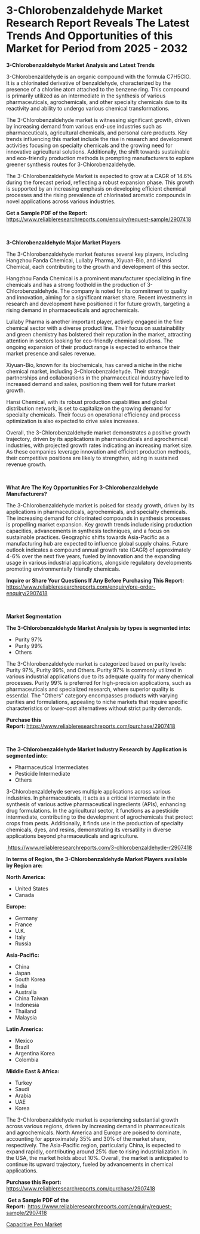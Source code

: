 <p><h1>3-Chlorobenzaldehyde Market Research Report Reveals The Latest Trends And Opportunities of this Market for Period from 2025 - 2032</h1></p><p><strong>3-Chlorobenzaldehyde Market Analysis and Latest Trends</strong></p>
<p><p>3-Chlorobenzaldehyde is an organic compound with the formula C7H5ClO. It is a chlorinated derivative of benzaldehyde, characterized by the presence of a chlorine atom attached to the benzene ring. This compound is primarily utilized as an intermediate in the synthesis of various pharmaceuticals, agrochemicals, and other specialty chemicals due to its reactivity and ability to undergo various chemical transformations.</p><p>The 3-Chlorobenzaldehyde market is witnessing significant growth, driven by increasing demand from various end-use industries such as pharmaceuticals, agricultural chemicals, and personal care products. Key trends influencing this market include the rise in research and development activities focusing on specialty chemicals and the growing need for innovative agricultural solutions. Additionally, the shift towards sustainable and eco-friendly production methods is prompting manufacturers to explore greener synthesis routes for 3-Chlorobenzaldehyde.</p><p>The 3-Chlorobenzaldehyde Market is expected to grow at a CAGR of 14.6% during the forecast period, reflecting a robust expansion phase. This growth is supported by an increasing emphasis on developing efficient chemical processes and the rising prevalence of chlorinated aromatic compounds in novel applications across various industries.</p></p>
<p><strong>Get a Sample PDF of the Report:&nbsp;</strong> <a href="https://www.reliableresearchreports.com/enquiry/request-sample/2907418?utm_campaign=2098&utm_medium=2&utm_source=Github&utm_content=ia&utm_term=12032025&utm_id=3-chlorobenzaldehyde">https://www.reliableresearchreports.com/enquiry/request-sample/2907418</a></p>
<p>&nbsp;</p>
<p><strong>3-Chlorobenzaldehyde Major Market Players</strong></p>
<p><p>The 3-Chlorobenzaldehyde market features several key players, including Hangzhou Fanda Chemical, Lullaby Pharma, Xiyuan-Bio, and Hansi Chemical, each contributing to the growth and development of this sector.</p><p>Hangzhou Fanda Chemical is a prominent manufacturer specializing in fine chemicals and has a strong foothold in the production of 3-Chlorobenzaldehyde. The company is noted for its commitment to quality and innovation, aiming for a significant market share. Recent investments in research and development have positioned it for future growth, targeting a rising demand in pharmaceuticals and agrochemicals.</p><p>Lullaby Pharma is another important player, actively engaged in the fine chemical sector with a diverse product line. Their focus on sustainability and green chemistry has bolstered their reputation in the market, attracting attention in sectors looking for eco-friendly chemical solutions. The ongoing expansion of their product range is expected to enhance their market presence and sales revenue.</p><p>Xiyuan-Bio, known for its biochemicals, has carved a niche in the niche chemical market, including 3-Chlorobenzaldehyde. Their strategic partnerships and collaborations in the pharmaceutical industry have led to increased demand and sales, positioning them well for future market growth.</p><p>Hansi Chemical, with its robust production capabilities and global distribution network, is set to capitalize on the growing demand for specialty chemicals. Their focus on operational efficiency and process optimization is also expected to drive sales increases.</p><p>Overall, the 3-Chlorobenzaldehyde market demonstrates a positive growth trajectory, driven by its applications in pharmaceuticals and agrochemical industries, with projected growth rates indicating an increasing market size. As these companies leverage innovation and efficient production methods, their competitive positions are likely to strengthen, aiding in sustained revenue growth.</p></p>
<p>&nbsp;</p>
<p><strong>What Are The Key Opportunities For 3-Chlorobenzaldehyde Manufacturers?</strong></p>
<p><p>The 3-Chlorobenzaldehyde market is poised for steady growth, driven by its applications in pharmaceuticals, agrochemicals, and specialty chemicals. The increasing demand for chlorinated compounds in synthesis processes is propelling market expansion. Key growth trends include rising production capacities, advancements in synthesis techniques, and a focus on sustainable practices. Geographic shifts towards Asia-Pacific as a manufacturing hub are expected to influence global supply chains. Future outlook indicates a compound annual growth rate (CAGR) of approximately 4-6% over the next five years, fueled by innovation and the expanding usage in various industrial applications, alongside regulatory developments promoting environmentally friendly chemicals.</p></p>
<p><strong>Inquire or Share Your Questions If Any Before Purchasing This Report:</strong> <a href="https://www.reliableresearchreports.com/enquiry/pre-order-enquiry/2907418?utm_campaign=2098&utm_medium=2&utm_source=Github&utm_content=ia&utm_term=12032025&utm_id=3-chlorobenzaldehyde">https://www.reliableresearchreports.com/enquiry/pre-order-enquiry/2907418</a></p>
<p>&nbsp;</p>
<p><strong>Market Segmentation</strong></p>
<p><strong>The 3-Chlorobenzaldehyde Market Analysis by types is segmented into:</strong></p>
<p><ul><li>Purity 97%</li><li>Purity 99%</li><li>Others</li></ul></p>
<p><p>The 3-Chlorobenzaldehyde market is categorized based on purity levels: Purity 97%, Purity 99%, and Others. Purity 97% is commonly utilized in various industrial applications due to its adequate quality for many chemical processes. Purity 99% is preferred for high-precision applications, such as pharmaceuticals and specialized research, where superior quality is essential. The "Others" category encompasses products with varying purities and formulations, appealing to niche markets that require specific characteristics or lower-cost alternatives without strict purity demands.</p></p>
<p><strong>Purchase this Report:&nbsp;</strong><a href="https://www.reliableresearchreports.com/purchase/2907418?utm_campaign=2098&utm_medium=2&utm_source=Github&utm_content=ia&utm_term=12032025&utm_id=3-chlorobenzaldehyde">https://www.reliableresearchreports.com/purchase/2907418</a></p>
<p>&nbsp;</p>
<p><strong>The 3-Chlorobenzaldehyde Market Industry Research by Application is segmented into:</strong></p>
<p><ul><li>Pharmaceutical Intermediates</li><li>Pesticide Intermediate</li><li>Others</li></ul></p>
<p><p>3-Chlorobenzaldehyde serves multiple applications across various industries. In pharmaceuticals, it acts as a critical intermediate in the synthesis of various active pharmaceutical ingredients (APIs), enhancing drug formulations. In the agricultural sector, it functions as a pesticide intermediate, contributing to the development of agrochemicals that protect crops from pests. Additionally, it finds use in the production of specialty chemicals, dyes, and resins, demonstrating its versatility in diverse applications beyond pharmaceuticals and agriculture.</p></p>
<p><a href="https://www.reliableresearchreports.com/3-chlorobenzaldehyde-r2907418?utm_campaign=2098&utm_medium=2&utm_source=Github&utm_content=ia&utm_term=12032025&utm_id=3-chlorobenzaldehyde">&nbsp;https://www.reliableresearchreports.com/3-chlorobenzaldehyde-r2907418</a></p>
<p><strong>In terms of Region, the 3-Chlorobenzaldehyde Market Players available by Region are:</strong></p>
<p>
    <p> <strong> North America: </strong>
        <ul>
            <li>United States</li>
            <li>Canada</li>
        </ul>
        </p> 
    <p> <strong> Europe: </strong>
        <ul>
            <li>Germany</li>
            <li>France</li>
            <li>U.K.</li>
            <li>Italy</li>
            <li>Russia</li>
        </ul>
        </p> 
    <p> <strong> Asia-Pacific: </strong>
        <ul>
            <li>China</li>
            <li>Japan</li>
            <li>South Korea</li>
            <li>India</li>
            <li>Australia</li>
            <li>China Taiwan</li>
            <li>Indonesia</li>
            <li>Thailand</li>
            <li>Malaysia</li>
        </ul>
        </p> 
    <p> <strong> Latin America: </strong>
        <ul>
            <li>Mexico</li>
            <li>Brazil</li>
            <li>Argentina Korea</li>
            <li>Colombia</li>
        </ul>
        </p> 
    <p> <strong> Middle East & Africa: </strong>
        <ul>
            <li>Turkey</li>
            <li>Saudi</li>
            <li>Arabia</li>
            <li>UAE</li>
            <li>Korea</li>
        </ul>
    </p>
    </p>
<p><p>The 3-Chlorobenzaldehyde market is experiencing substantial growth across various regions, driven by increasing demand in pharmaceuticals and agrochemicals. North America and Europe are poised to dominate, accounting for approximately 35% and 30% of the market share, respectively. The Asia-Pacific region, particularly China, is expected to expand rapidly, contributing around 25% due to rising industrialization. In the USA, the market holds about 10%. Overall, the market is anticipated to continue its upward trajectory, fueled by advancements in chemical applications.</p></p>
<p><strong>Purchase this Report: </strong><a href="https://www.reliableresearchreports.com/purchase/2907418?utm_campaign=2098&utm_medium=2&utm_source=Github&utm_content=ia&utm_term=12032025&utm_id=3-chlorobenzaldehyde">https://www.reliableresearchreports.com/purchase/2907418</a></p>
<p>&nbsp;<strong>Get a Sample PDF of the Report:&nbsp;&nbsp;</strong><a href="https://www.reliableresearchreports.com/enquiry/request-sample/2907418?utm_campaign=2098&utm_medium=2&utm_source=Github&utm_content=ia&utm_term=12032025&utm_id=3-chlorobenzaldehyde">https://www.reliableresearchreports.com/enquiry/request-sample/2907418</a></p>
<p><strong></strong></p>
<p><p><a href="https://github.com/dagnewopus/Market-Research-Report-List-1/blob/main/capacitive-pen-market.md?utm_campaign=2098&utm_medium=2&utm_source=Github&utm_content=ia&utm_term=12032025&utm_id=3-chlorobenzaldehyde">Capacitive Pen Market</a></p></p>